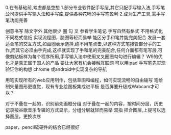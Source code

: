 0.在有基础前,考虑都是空想
1.部分专业软件配手写层,其它只配手写输入法,手写笔公司提供手写输入法和手写库,提供各种花哨的手写笔盈利
2.成为生产工具,需手写笔功能完善

创意书写 除文字外 其他很少  圈 勾 叉 参看学生笔记
手写自然有格式 不用格式化  不同格式信纸
实现流程图，脑图等轻而易举
能区分手和笔并能完美配合 发展一套适合笔的交互方式,如画圈表示选择,绝不用笔点击,以这种方式笔接管部分手的工作,而其它必须由手完成,这样就实现了手和笔的完美配合,任何介面都有笔写层,可像剪贴板样为每个程序所用,手写输入法中使用叉叉圈圈勾勾进行编辑？
W9的优化才是真正属于国人的产品 要让大家有机会接触互联网
可以用ipad 手写笔先实现验证你的构想
chrome 或android中实现复杂的导航

用笔实现所有的web应用制作，包括草图和编程，如何实现流畅的自由输写
笔绘制矢量图形更直觉，现有专业绘图板集成进平板 是否屏要升级成Wabcam才可以？

对于不叠在一起的，识别前先画框分组
对于叠在一起的内容，按时间分层，历史记录按谷歌音乐专辑的方式显示，分组分层就轻而易举
双指 捏合图层,上提可以选择图层，更换次序


paper，pencil软硬件的结合已经很好
